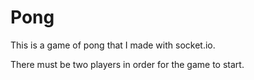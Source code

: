# Pong

This is a game of pong that I made with socket.io. 

There must be two players in order for the game to start.
